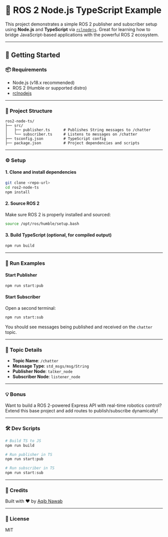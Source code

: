 
# 🤖 ROS 2 Node.js TypeScript Example

This project demonstrates a simple ROS 2 publisher and subscriber setup using **Node.js** and **TypeScript** via [`rclnodejs`](https://github.com/RobotWebTools/rclnodejs). Great for learning how to bridge JavaScript-based applications with the powerful ROS 2 ecosystem.

---

## 🚀 Getting Started

### 📦 Requirements

- Node.js (v18.x recommended)
- ROS 2 (Humble or supported distro)
- [rclnodejs](https://github.com/RobotWebTools/rclnodejs)

---

### 📁 Project Structure

```
ros2-node-ts/
├── src/
│   ├── publisher.ts      # Publishes String messages to /chatter
│   └── subscriber.ts     # Listens to messages on /chatter
├── tsconfig.json         # TypeScript config
├── package.json          # Project dependencies and scripts
```

---

### ⚙️ Setup

#### 1. Clone and install dependencies

```bash
git clone <repo-url>
cd ros2-node-ts
npm install
```

#### 2. Source ROS 2

Make sure ROS 2 is properly installed and sourced:

```bash
source /opt/ros/humble/setup.bash
```

#### 3. Build TypeScript (optional, for compiled output)

```bash
npm run build
```

---

### 🧪 Run Examples

#### Start Publisher

```bash
npm run start:pub
```

#### Start Subscriber

Open a second terminal:

```bash
npm run start:sub
```

You should see messages being published and received on the `chatter` topic.

---

### 📘 Topic Details

- **Topic Name**: `/chatter`
- **Message Type**: `std_msgs/msg/String`
- **Publisher Node**: `talker_node`
- **Subscriber Node**: `listener_node`

---

### 💡 Bonus

Want to build a ROS 2-powered Express API with real-time robotics control? Extend this base project and add routes to publish/subscribe dynamically!

---

### 🛠️ Dev Scripts

```bash
# Build TS to JS
npm run build

# Run publisher in TS
npm run start:pub

# Run subscriber in TS
npm run start:sub
```

---

### 🧠 Credits

Built with ❤️ by [Aqib Nawab](https://github.com/AQIB-NAWAB)

---

### 📜 License

MIT
```
```